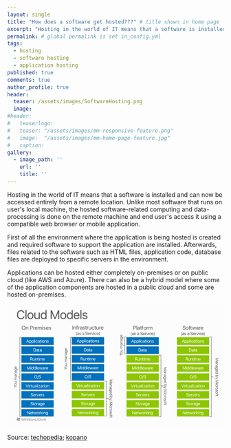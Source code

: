 ```yaml
---
layout: single
title: "How does a software get hosted???" # title shown in home page
excerpt: "Hosting in the world of IT means that a software is installed and can now be accessed entirely from a remote location..."
permalink: # global permalink is set in_config.yml
tags:
  - hosting
  - software hosting
  - application hosting
published: true
comments: true
author_profile: true
header:
  teaser: /assets/images/SoftwareHosting.png
  image:  
#header:
#	teaserlogo:
#  	teaser: "/assets/images/mm-responsive-feature.png"
# 	image: 	"/assets/images/mm-home-page-feature.jpg"
#  	caption:
gallery:
  - image_path: ''
    url: ''
    title: ''
---
```


Hosting in the world of IT means that a software is installed and can now be accessed entirely from a remote location. Unlike most software that runs on user's local machine, the hosted software-related computing and data-processing is done on the remote machine and end user's access it using a compatible web browser or mobile application.

First of all the environment where the application is being hosted is created and required software to support the application are installed. Afterwards, files related to the software such as HTML files, application code, database files are deployed to specific servers in the environment.

Applications can be hosted either completely on-premises or on public cloud (like AWS and Azure). There can also be a hybrid model where some of the application components are hosted in a public cloud and some are hosted on-premises.

![hosting](/assets/images/SoftwareHosting.png)

Source: [techopedia](https://www.techopedia.com/definition/26635/hosted-software); [kopano](https://kopano.com/releases/how-to-host-your-software-finding-the-right-solution/)
